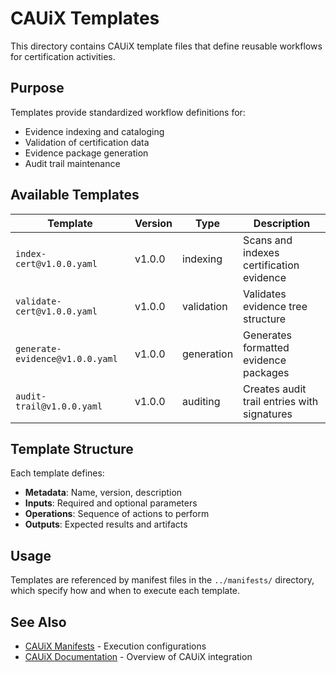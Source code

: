 # CAUiX Templates

This directory contains CAUiX template files that define reusable workflows for certification activities.

## Purpose

Templates provide standardized workflow definitions for:
- Evidence indexing and cataloging
- Validation of certification data
- Evidence package generation
- Audit trail maintenance

## Available Templates

| Template | Version | Type | Description |
|----------|---------|------|-------------|
| `index-cert@v1.0.0.yaml` | v1.0.0 | indexing | Scans and indexes certification evidence |
| `validate-cert@v1.0.0.yaml` | v1.0.0 | validation | Validates evidence tree structure |
| `generate-evidence@v1.0.0.yaml` | v1.0.0 | generation | Generates formatted evidence packages |
| `audit-trail@v1.0.0.yaml` | v1.0.0 | auditing | Creates audit trail entries with signatures |

## Template Structure

Each template defines:
- **Metadata**: Name, version, description
- **Inputs**: Required and optional parameters
- **Operations**: Sequence of actions to perform
- **Outputs**: Expected results and artifacts

## Usage

Templates are referenced by manifest files in the `../manifests/` directory, which specify how and when to execute each template.

## See Also

- [CAUiX Manifests](../manifests/README.md) - Execution configurations
- [CAUiX Documentation](../../README.md) - Overview of CAUiX integration
